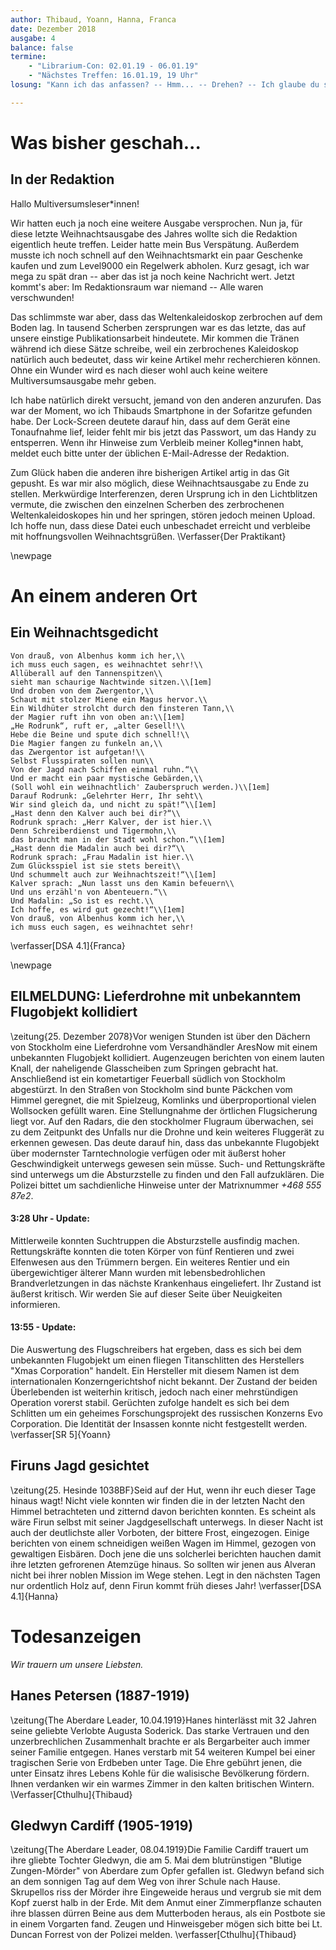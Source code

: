 ```yaml
---
author: Thibaud, Yoann, Hanna, Franca
date: Dezember 2018
ausgabe: 4
balance: false
termine:
    - "Librarium-Con: 02.01.19 - 06.01.19"
    - "Nächstes Treffen: 16.01.19, 19 Uhr"
losung: "Kann ich das anfassen? -- Hmm... -- Drehen? -- Ich glaube du solltest ... Oh nein! Zu SPÄT!"

---
```


# Was bisher geschah...

## In der Redaktion
Hallo Multiversumsleser\*innen!

Wir hatten euch ja noch eine weitere Ausgabe versprochen. Nun ja, für diese letzte Weihnachtsausgabe des Jahres wollte sich die Redaktion eigentlich heute treffen. Leider hatte mein Bus Verspätung. Außerdem musste ich noch schnell auf den Weihnachtsmarkt ein paar Geschenke kaufen und zum Level9000 ein Regelwerk abholen. Kurz gesagt, ich war mega zu spät dran -- aber das ist ja noch keine Nachricht wert. Jetzt kommt's aber: Im Redaktionsraum war niemand -- Alle waren verschwunden!

Das schlimmste war aber, dass das Weltenkaleidoskop zerbrochen auf dem Boden lag. In tausend Scherben zersprungen war es das letzte, das auf unsere einstige Publikationsarbeit hindeutete. Mir kommen die Tränen während ich diese Sätze schreibe, weil ein zerbrochenes Kaleidoskop natürlich auch bedeutet, dass wir keine Artikel mehr recherchieren können. Ohne ein Wunder wird es nach dieser wohl auch keine weitere Multiversumsausgabe mehr geben.

Ich habe natürlich direkt versucht, jemand von den anderen anzurufen. Das war der Moment, wo ich Thibauds Smartphone in der Sofaritze gefunden habe. Der Lock-Screen deutete darauf hin, dass auf dem Gerät eine Tonaufnahme lief, leider fehlt mir bis jetzt das Passwort, um das Handy zu entsperren. Wenn ihr Hinweise zum Verbleib meiner Kolleg*innen habt, meldet euch bitte unter der üblichen E-Mail-Adresse der Redaktion.

Zum Glück haben die anderen ihre bisherigen Artikel artig in das Git gepusht. Es war mir also möglich, diese Weihnachtsausgabe zu Ende zu stellen. Merkwürdige Interferenzen, deren Ursprung ich in den Lichtblitzen vermute, die zwischen den einzelnen Scherben des zerbrochenen Weltenkaleidoskopes hin und her springen, stören jedoch meinen Upload. Ich hoffe nun, dass diese Datei euch unbeschadet erreicht und verbleibe mit hoffnungsvollen Weihnachtsgrüßen.
\Verfasser{Der Praktikant}

\newpage

# An einem anderen Ort
## Ein Weihnachtsgedicht
```{=latex}
Von drauß, von Albenhus komm ich her,\\
ich muss euch sagen, es weihnachtet sehr!\\
Allüberall auf den Tannenspitzen\\
sieht man schaurige Nachtwinde sitzen.\\[1em]
Und droben von dem Zwergentor,\\
Schaut mit stolzer Miene ein Magus hervor.\\
Ein Wildhüter strolcht durch den finsteren Tann,\\
der Magier ruft ihn von oben an:\\[1em]
„He Rodrunk“, ruft er, „alter Gesell!\\
Hebe die Beine und spute dich schnell!\\
Die Magier fangen zu funkeln an,\\
das Zwergentor ist aufgetan!\\
Selbst Flusspiraten sollen nun\\
Von der Jagd nach Schiffen einmal ruhn.“\\
Und er macht ein paar mystische Gebärden,\\
(Soll wohl ein weihnachtlich' Zauberspruch werden.)\\[1em]
Darauf Rodrunk: „Gelehrter Herr, Ihr seht\\
Wir sind gleich da, und nicht zu spät!“\\[1em]
„Hast denn den Kalver auch bei dir?“\\
Rodrunk sprach: „Herr Kalver, der ist hier.\\
Denn Schreiberdienst und Tigermohn,\\
das braucht man in der Stadt wohl schon.“\\[1em]
„Hast denn die Madalin auch bei dir?“\\
Rodrunk sprach: „Frau Madalin ist hier.\\
Zum Glücksspiel ist sie stets bereit\\
Und schummelt auch zur Weihnachtszeit!“\\[1em]
Kalver sprach: „Nun lasst uns den Kamin befeuern\\
Und uns erzähl'n von Abenteuern.“\\
Und Madalin: „So ist es recht.\\
Ich hoffe, es wird gut gezecht!“\\[1em]
Von drauß, von Albenhus komm ich her,\\
ich muss euch sagen, es weihnachtet sehr!
```
\verfasser[DSA 4.1]{Franca}

\newpage

## EILMELDUNG: Lieferdrohne mit unbekanntem Flugobjekt kollidiert
\zeitung{25. Dezember 2078}Vor wenigen Stunden ist über den Dächern von Stockholm eine Lieferdrohne vom Versandhändler AresNow mit einem unbekannten Flugobjekt kollidiert. Augenzeugen berichten von einem lauten Knall, der naheligende Glasscheiben zum Springen gebracht hat. Anschließend ist ein kometartiger Feuerball südlich von Stockholm abgestürzt. In den Straßen von Stockholm sind bunte Päckchen vom Himmel geregnet, die mit Spielzeug, Komlinks und überproportional vielen Wollsocken gefüllt waren.
Eine Stellungnahme der örtlichen Flugsicherung liegt vor. Auf den Radars, die den stockholmer Flugraum überwachen, sei zu dem Zeitpunkt des Unfalls nur die Drohne und kein weiteres Fluggerät zu erkennen gewesen. Das deute darauf hin, dass das unbekannte Flugobjekt über modernster Tarntechnologie verfügen oder mit äußerst hoher Geschwindigkeit unterwegs gewesen sein müsse.
Such- und Rettungskräfte sind unterwegs um die Absturzstelle zu finden und den Fall aufzuklären. Die Polizei bittet um sachdienliche Hinweise unter der Matrixnummer *+468 555 87e2*.

#### 3:28 Uhr - Update:
Mittlerweile konnten Suchtruppen die Absturzstelle ausfindig machen. Rettungskräfte konnten die toten Körper von fünf Rentieren und zwei Elfenwesen aus den Trümmern bergen. Ein weiteres Rentier und ein übergewichtiger älterer Mann wurden mit lebensbedrohlichen Brandverletzungen in das nächste Krankenhaus eingeliefert. Ihr Zustand ist äußerst kritisch. Wir werden Sie auf dieser Seite über Neuigkeiten informieren.

#### 13:55 - Update:
Die Auswertung des Flugschreibers hat ergeben, dass es sich bei dem unbekannten Flugobjekt um einen fliegen Titanschlitten des Herstellers "Xmas Corporation" handelt. Ein Hersteller mit diesem Namen ist dem internationalen Konzerngerichtshof nicht bekannt.
Der Zustand der beiden Überlebenden ist weiterhin kritisch, jedoch nach einer mehrstündigen Operation vorerst stabil.
Gerüchten zufolge handelt es sich bei dem Schlitten um ein geheimes Forschungsprojekt des russischen Konzerns Evo Corporation. Die Identität der Insassen konnte nicht festgestellt werden.
\verfasser[SR 5]{Yoann}

## Firuns Jagd gesichtet
\zeitung{25. Hesinde 1038BF}Seid auf der Hut, wenn ihr euch dieser Tage hinaus wagt! Nicht viele konnten wir finden die in der letzten Nacht den Himmel betrachteten und zitternd davon berichten konnten. Es scheint als wäre Firun selbst mit seiner Jagdgesellschaft unterwegs. In dieser Nacht ist auch der deutlichste aller Vorboten, der bittere Frost, eingezogen. Einige berichten von einem schneidigen weißen Wagen im Himmel, gezogen von gewaltigen Eisbären. Doch jene die uns solcherlei berichten hauchen damit ihre letzten gefrorenen Atemzüge hinaus. So sollten wir jenen aus Alveran nicht bei ihrer noblen Mission im Wege stehen. Legt in den nächsten Tagen nur ordentlich Holz auf, denn Firun kommt früh dieses Jahr!
\verfasser[DSA 4.1]{Hanna}

# Todesanzeigen
*Wir trauern um unsere Liebsten.*

## Hanes Petersen (1887-1919)
\zeitung{The Aberdare Leader, 10.04.1919}Hanes hinterlässt mit 32 Jahren seine geliebte Verlobte Augusta Soderick. Das starke Vertrauen und den unzerbrechlichen Zusammenhalt brachte er als Bergarbeiter auch immer seiner Familie entgegen. Hanes verstarb mit 54 weiteren Kumpel bei einer tragischen Serie von Erdbeben unter Tage. Die Ehre gebührt jenen, die unter Einsatz ihres Lebens Kohle für die walisische Bevölkerung fördern. Ihnen verdanken wir ein warmes Zimmer in den kalten britischen Wintern.
\Verfasser[Cthulhu]{Thibaud}

## Gledwyn Cardiff (1905-1919)
\zeitung{The Aberdare Leader, 08.04.1919}Die Familie Cardiff trauert um ihre gliebte Tochter Gledwyn, die am 5. Mai dem blutrünstigen "Blutige Zungen-Mörder" von Aberdare zum Opfer gefallen ist. Gledwyn befand sich an dem sonnigen Tag auf dem Weg von ihrer Schule nach Hause. Skrupellos riss der Mörder ihre Eingeweide heraus und vergrub sie mit dem Kopf zuerst halb in der Erde. Mit dem Anmut einer Zimmerpflanze schauten ihre blassen dürren Beine aus dem Mutterboden heraus, als ein Postbote sie in einem Vorgarten fand. Zeugen und Hinweisgeber mögen sich bitte bei Lt. Duncan Forrest von der Polizei melden.
\verfasser[Cthulhu]{Thibaud}
